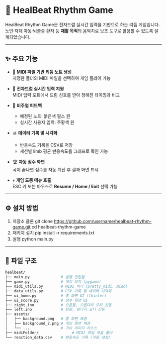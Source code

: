# 🥁 HealBeat Rhythm Game

HealBeat Rhythm Game은 전자드럼 실시간 입력을 기반으로 하는 리듬 게임입니다.  
노인·자폐 아동·뇌졸증 환자 등 **재활 목적**의 음악치료 보조 도구로 활용할 수 있도록 설계되었습니다.  

---

## ✨ 주요 기능

- 🎵 **MIDI 파일 기반 리듬 노트 생성**  
  지정한 폴더의 MIDI 파일을 선택하여 게임 플레이 가능

- 🥁 **전자드럼 실시간 입력 지원**  
  MIDI 입력 포트에서 드럼 신호를 받아 정해진 타이밍과 비교

- 🔴 **비주얼 피드백**  
  - 예정된 노트: 붉은색 펄스 원  
  - 실시간 사용자 입력: 주황색 원  

- 📊 **데이터 기록 및 시각화**  
  - 반응속도 기록을 CSV로 저장  
  - 세션별 limb 평균 반응속도를 그래프로 확인 가능  

- 🏆 **자동 점수 화면**  
  곡이 끝나면 점수를 자동 계산 후 결과 화면 표시

- ⏸ **게임 도중 메뉴 호출**  
  ESC 키 또는 마우스로 **Resume / Home / Exit** 선택 가능  

---

## ⚙️ 설치 방법
1. 저장소 클론
git clone https://github.com/username/healbeat-rhythm-game.git
cd healbeat-rhythm-game
2. 패키지 설치
pip install -r requirements.txt
3. 실행
python main.py

---

## 📂 파일 구조

```bash
healbeat/
├── main.py              # 실행 진입점
├── game.py              # 게임 로직 (pygame)
├── midi_utils.py        # MIDI 처리 (pretty_midi, mido)
├── data_utils.py        # CSV 기록 및 데이터 시각화
├── ui_home.py           # 홈 화면 UI (tkinter)
├── ui_score.py          # 점수 화면 UI
├── right.ino            # 오른팔, 오른다리 모터 진동
├── left.ino             # 왼팔, 왼다리 모터 진동
├── assets/
│   ├── background.png   # 홈 화면 배경
│   ├── background_2.png # 게임 화면 배경
│   └── ...              # 기타 이미지 리소스
├── midiFolder/               # MIDI 파일 모음 폴더
└── reaction_data.csv    # 반응속도 기록 (자동 생성)






